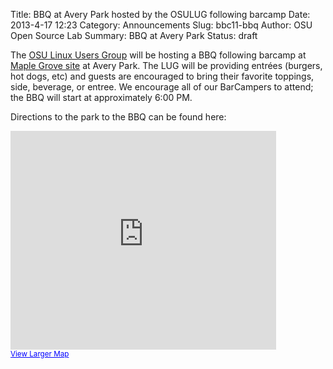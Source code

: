 Title: BBQ at Avery Park hosted by the OSULUG following barcamp
Date: 2013-4-17 12:23
Category: Announcements
Slug: bbc11-bbq
Author: OSU Open Source Lab
Summary: BBQ at Avery Park
Status: draft

The [OSU Linux Users Group][lug] will be hosting a BBQ following barcamp at
[Maple Grove site][site] at Avery Park. The LUG will be providing entrées
(burgers, hot dogs, etc) and guests are encouraged to bring their favorite
toppings, side, beverage, or entree. We encourage all of our BarCampers to
attend; the BBQ will start at approximately 6:00 PM. 

Directions to the park to the BBQ can be found here:

<iframe width="425" height="350" frameborder="0" scrolling="no" marginheight="0" marginwidth="0" src="https://maps.google.com/maps?f=d&amp;source=s_d&amp;saddr=NW+25th+St&amp;daddr=Maple+Grove,+Avery+Park,+Avery+Park,+Corvallis,+OR+97333&amp;hl=en&amp;geocode=FfULqAIdq-mm-A%3BFQjcpwIdY_em-CmHfC5Bz0DAVDH2O1r5iiMtnw&amp;aq=0&amp;oq=kelley&amp;sll=44.561413,-123.276459&amp;sspn=0.013255,0.007499&amp;mra=ltm&amp;ie=UTF8&amp;t=m&amp;ll=44.562038,-123.275528&amp;spn=0.021404,0.036478&amp;z=14&amp;output=embed"></iframe><br /><small><a href="https://maps.google.com/maps?f=d&amp;source=embed&amp;saddr=NW+25th+St&amp;daddr=Maple+Grove,+Avery+Park,+Avery+Park,+Corvallis,+OR+97333&amp;hl=en&amp;geocode=FfULqAIdq-mm-A%3BFQjcpwIdY_em-CmHfC5Bz0DAVDH2O1r5iiMtnw&amp;aq=0&amp;oq=kelley&amp;sll=44.561413,-123.276459&amp;sspn=0.013255,0.007499&amp;mra=ltm&amp;ie=UTF8&amp;t=m&amp;ll=44.562038,-123.275528&amp;spn=0.021404,0.036478&amp;z=14" style="color:#0000FF;text-align:left">View Larger Map</a></small>

  [lug]: http://lug.oregonstate.edu/
  [site]: http://www.corvallisoregon.gov/modules/showdocument.aspx?documentid=5419

